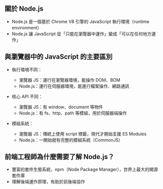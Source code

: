 ## 關於 Node.js

- Node.js 是一個基於 Chrome V8 引擎的 JavaScript 執行環境（runtime environment）
- Node.js 讓 JavaScript 從「只能在瀏覽器中運作」變成「可以在任何地方運作」
  
## 與瀏覽器中的 JavaScript 的主要區別

- 執行環境不同：

  - 瀏覽器 JS：運行在瀏覽器環境，能操作 DOM、BOM
  - Node.js：運行在伺服器環境，能進行檔案操作、網路通訊


- 核心 API 不同：

  - 瀏覽器 JS：有 window、document 等物件
  - Node.js：有 fs、http、path 等模組，用於伺服器端操作


- 模組系統：

  - 瀏覽器 JS：傳統上使用 script 標籤，現代才開始支援 ES Modules
  - Node.js：一開始就有完整的模組系統（CommonJS）

## 前端工程師為什麼需要了解 Node.js？

- 豐富的套件生態系統，npm（Node Package Manager），世界上最大的開源套件庫
- 理解後端運作原理，有助於前後端協作
